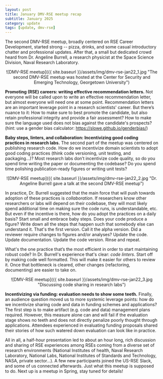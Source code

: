 ```yaml
---
layout: post
title: January DMV-RSE meetup recap
subtitle: January 2025
category: update
tags: [update, dmv-rse]
---
```


The second DMV-RSE meetup, broadly centered on RSE Career Development, started strong -- pizza, drinks, and some casual introductory chatter and professional updates. After that, a small but dedicated crowd heard from Dr. Angeline Burrell, a research physicist at the Space Science Division, Naval Research Laboratory.

<div style="text-align: center;">
![DMV-RSE meetup]({{ site.baseurl }}/assets/img/dmv-rse-jan22_1.jpg "The second DMV-RSE meetup was hosted at the Center for Security and Emerging Technology, Georgetown University")
</div>

**Promoting (RSE) careers: writing effective recommendation letters.** Not everyone will be called upon to write an effective recommendation letter, but almost everyone will need one at some point. Recommendation letters are an important leverage point in a research scientists' career. But there’s nuance to it: How to make sure to best promote the candidate, but also retain professional integrity and provide a fair assessment? How to make sure the language used does not bias against the candidate's prospects? (hint: use a gender bias calculator: https://slowe.github.io/genderbias/)

**Baby steps, linters, and collaboration: Incentivizing good coding practices in research labs.** The second part of the meetup was centered on publishing research code. How do we incentivize domain scientists to adopt good coding practices (think code versioning, unit testing, and packaging…)? Most research labs don’t incentivize code quality, so do you spend time writing the paper or documenting the codebase? Do you spend time polishing publication-ready figures or writing unit tests?

<div style="text-align: center;">
![DMV-RSE meetup]({{ site.baseurl }}/assets/img/dmv-rse-jan22_2.jpg "Dr. Angeline Burrell gave a talk at the second DMV-RSE meetup")
</div>

In practice, Dr. Burrell suggested that the main force that will push towards adoption of these practices is _collaboration_. If researchers know other researchers or labs will depend on their codebase, they will most likely spend additional time on making sure the code runs, is understandable, etc. But even if the incentive is there, how do you adopt the practices on a daily basis? Start small and embrace baby steps. Does your code produce a figure? Write down all the steps that happen such that somebody else can understand it. That's the first version. Call it the alpha version. Did a reviewer require changes to figures and/or analyses? Update the code. Update documentation. Update the code version. Rinse and repeat.

What's the one practice that’s the most efficient in order to start maintaining robust code? In Dr. Burrell's experience that's clear: _code linters_. Start off by making code well formatted. This will make it easier for others to review it. Once that bottleneck is cleared, other changes (refactoring, documenting) are easier to take on.

<div style="text-align: center;">
![DMV-RSE meetup]({{ site.baseurl }}/assets/img/dmv-rse-jan22_3.jpg "Discussing code sharing in research labs")
</div>

**Incentivizing via funding: evaluation needs to show some teeth.** Finally, an audience question moved us to more systemic leverage points: how do we incentivize sharing code and data in funding schemes and applications? The first step is to make artifact (e.g. code and data) management plans required. However, this measure alone can and will fail if the evaluation stage shows no teeth and does not directly penalize poorly thought through applications. Attendees experienced in evaluating funding proposals shared their stories of how such watered down evaluation can look like in practice.

All in all, a half-hour presentation led to about an hour long, rich discussion and sharing of RSE experiences among RSEs coming from a diverse set of research environments (National Institutes of health, Naval Research Laboratory, National Labs, National Institutes of Standards and Technology, NASA, private sector...). A few new participants joined the US-RSE Slack, and some of us connected afterwards. Just what this meetup is supposed to do. Next up is a meetup in Spring, stay tuned for details!
